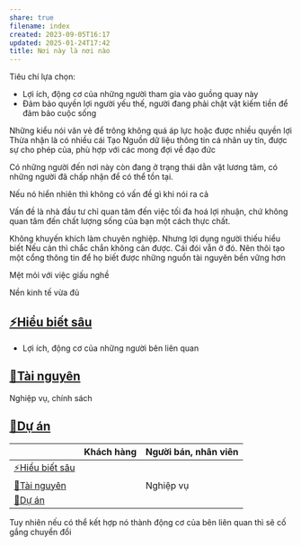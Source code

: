 ```yaml
---
share: true
filename: index
created: 2023-09-05T16:17
updated: 2025-01-24T17:42
title: Nơi này là nơi nào
---
```

Tiêu chí lựa chọn:
- Lợi ích, động cơ của những người tham gia vào guồng quay này
- Đảm bảo quyền lợi người yếu thế, người đang phải chật vật kiếm tiền để đảm bảo cuộc sống

Những kiểu nói văn vẻ để trông không quá áp lực hoặc được nhiều quyền lợi
Thừa nhận là có nhiều cái 
Tạo Nguồn dữ liệu thông tin cá nhân uy tín, được sự cho phép của, phù hợp với các mong đợi về đạo đức

Có những người đến nơi này còn đang ở trạng thái dằn vặt lương tâm, có những người đã chấp nhận để có thể tồn tại. 

Nếu nó hiển nhiên thì không có vấn đề gì khi nói ra cả

Vấn đề là nhà đầu tư chỉ quan tâm đến việc tối đa hoá lợi nhuận, chứ không quan tâm đến chất lượng sống của bạn một cách thực chất.

Không khuyến khích làm chuyên nghiệp. Nhưng 
lợi dụng người thiếu hiểu biết
Nếu cản thì chắc chắn không cản được. Cái đói vẫn ở đó. Nên thôi tạo một cổng thông tin để họ biết được những nguồn tài nguyên bền vững hơn

Mệt mỏi với việc giấu nghề

Nền kinh tế vừa đủ

## [⚡Hiểu biết sâu](./%E2%9A%A1Hi%E1%BB%83u%20bi%E1%BA%BFt%20s%C3%A2u/index.md)
- Lợi ích, động cơ của những người bên liên quan
## [📜Tài nguyên](./%F0%9F%93%9CT%C3%A0i%20nguy%C3%AAn/index.md)
Nghiệp vụ, chính sách 
## [📐Dự án](./%F0%9F%93%90D%E1%BB%B1%20%C3%A1n/index.md)

|                     | Khách hàng | Người bán, nhân viên |
| ------------------- | ---------- | -------------------- |
| [⚡Hiểu biết sâu](./%E2%9A%A1Hi%E1%BB%83u%20bi%E1%BA%BFt%20s%C3%A2u/index.md) |            |                      |
| [📜Tài nguyên](./%F0%9F%93%9CT%C3%A0i%20nguy%C3%AAn/index.md)    |            | Nghiệp vụ                     |
| [📐Dự án](./%F0%9F%93%90D%E1%BB%B1%20%C3%A1n/index.md)         |            |                      |
Tuy nhiên nếu có thể kết hợp nó thành động cơ của bên liên quan thì sẽ cố gắng chuyển đổi